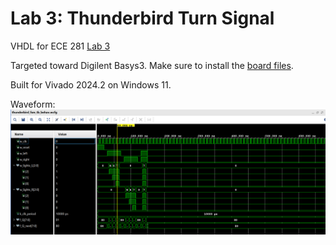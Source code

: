 # Lab 3: Thunderbird Turn Signal

VHDL for ECE 281 [Lab 3](https://usafa-ece.github.io/ece281-book/lab/lab3.html)

Targeted toward Digilent Basys3. Make sure to install the [board files](https://github.com/Xilinx/XilinxBoardStore/tree/2018.2/boards/Digilent/basys3).

Built for Vivado 2024.2 on Windows 11.

Waveform:
![Waveform from thunderbird_fsm_tb](waveform.png)
